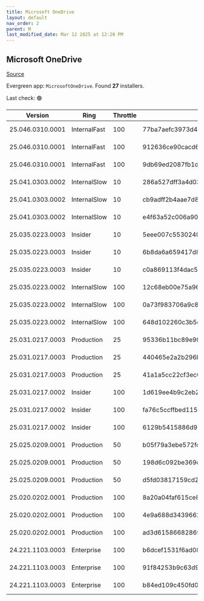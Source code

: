 ```yaml
---
title: Microsoft OneDrive
layout: default
nav_order: 2
parent: M
last_modified_date: Mar 12 2025 at 12:20 PM
---
```


## Microsoft OneDrive

[Source](https://onedrive.live.com/)

Evergreen app: `MicrosoftOneDrive`. Found **27** installers.

Last check: 🟢

| Version          | Ring         | Throttle | Sha256                                                           | Architecture | Type | URI                                                                                                                                                                  |
| ---------------- | ------------ | -------- | ---------------------------------------------------------------- | ------------ | ---- | -------------------------------------------------------------------------------------------------------------------------------------------------------------------- |
| 25.046.0310.0001 | InternalFast | 100      | 77ba7aefc3973d47791ec3d405c6149e596d9f5327966a32e64fd486786c6f18 | ARM64        | exe  | [https://oneclient.sfx.ms/Win/Installers/25.046.0310.0001/arm64/OneDriveSetup.exe](https://oneclient.sfx.ms/Win/Installers/25.046.0310.0001/arm64/OneDriveSetup.exe) |
| 25.046.0310.0001 | InternalFast | 100      | 912636ce90cacd6c5f3c0af69345e733737506904e66e48932bcaabcc9e2af17 | x64          | exe  | [https://oneclient.sfx.ms/Win/Installers/25.046.0310.0001/amd64/OneDriveSetup.exe](https://oneclient.sfx.ms/Win/Installers/25.046.0310.0001/amd64/OneDriveSetup.exe) |
| 25.046.0310.0001 | InternalFast | 100      | 9db69ed2087fb1dd3ad7b24c8752df05d1690680175e68bc20805ac540f2cebf | x86          | exe  | [https://oneclient.sfx.ms/Win/Installers/25.046.0310.0001/OneDriveSetup.exe](https://oneclient.sfx.ms/Win/Installers/25.046.0310.0001/OneDriveSetup.exe)             |
| 25.041.0303.0002 | InternalSlow | 10       | 286a527dff3a4d03983ae8f4e7126250b5bc98844e57ac7c60f450f0bbee1565 | ARM64        | exe  | [https://oneclient.sfx.ms/Win/Installers/25.041.0303.0002/arm64/OneDriveSetup.exe](https://oneclient.sfx.ms/Win/Installers/25.041.0303.0002/arm64/OneDriveSetup.exe) |
| 25.041.0303.0002 | InternalSlow | 10       | cb9adff2b4aae7d8331c303b26a568a3bd73e8544bea7dc1d4d18ee6acfd05ca | x64          | exe  | [https://oneclient.sfx.ms/Win/Installers/25.041.0303.0002/amd64/OneDriveSetup.exe](https://oneclient.sfx.ms/Win/Installers/25.041.0303.0002/amd64/OneDriveSetup.exe) |
| 25.041.0303.0002 | InternalSlow | 10       | e4f63a52c006a90217d29fc1e0a8cd7bcdd74c84c76b735234d65d81de9fa738 | x86          | exe  | [https://oneclient.sfx.ms/Win/Installers/25.041.0303.0002/OneDriveSetup.exe](https://oneclient.sfx.ms/Win/Installers/25.041.0303.0002/OneDriveSetup.exe)             |
| 25.035.0223.0003 | Insider      | 10       | 5eee007c5530240d842a1eb3d1508b1c09f1d8c2b7604d4945b6379d70c68c1d | ARM64        | exe  | [https://oneclient.sfx.ms/Win/Installers/25.035.0223.0003/arm64/OneDriveSetup.exe](https://oneclient.sfx.ms/Win/Installers/25.035.0223.0003/arm64/OneDriveSetup.exe) |
| 25.035.0223.0003 | Insider      | 10       | 6b8da6a659417d8ffa99924b17d56e16b6825d78fdd37ba8d2b227b00905d481 | x64          | exe  | [https://oneclient.sfx.ms/Win/Installers/25.035.0223.0003/amd64/OneDriveSetup.exe](https://oneclient.sfx.ms/Win/Installers/25.035.0223.0003/amd64/OneDriveSetup.exe) |
| 25.035.0223.0003 | Insider      | 10       | c0a869113f4dac59750c40609323620777cbc4208208ade3e224cd5918711d11 | x86          | exe  | [https://oneclient.sfx.ms/Win/Installers/25.035.0223.0003/OneDriveSetup.exe](https://oneclient.sfx.ms/Win/Installers/25.035.0223.0003/OneDriveSetup.exe)             |
| 25.035.0223.0002 | InternalSlow | 100      | 12c68eb00e75a96821156613e511b440f005b766c55becf2bd185f8754977c56 | ARM64        | exe  | [https://oneclient.sfx.ms/Win/Installers/25.035.0223.0002/arm64/OneDriveSetup.exe](https://oneclient.sfx.ms/Win/Installers/25.035.0223.0002/arm64/OneDriveSetup.exe) |
| 25.035.0223.0002 | InternalSlow | 100      | 0a73f983706a9c875dc704cabb343d2e8a67fd93c6ec766bb11d8c1d4bee33d1 | x64          | exe  | [https://oneclient.sfx.ms/Win/Installers/25.035.0223.0002/amd64/OneDriveSetup.exe](https://oneclient.sfx.ms/Win/Installers/25.035.0223.0002/amd64/OneDriveSetup.exe) |
| 25.035.0223.0002 | InternalSlow | 100      | 648d102260c3b5ced215636025ba2f0f16bba461ac6d3b8e66d2b9e206af2958 | x86          | exe  | [https://oneclient.sfx.ms/Win/Installers/25.035.0223.0002/OneDriveSetup.exe](https://oneclient.sfx.ms/Win/Installers/25.035.0223.0002/OneDriveSetup.exe)             |
| 25.031.0217.0003 | Production   | 25       | 95336b11bc89e9f2cbb6fd320b8df274a8c5ec357b2cd29dd55b445df9dc75f8 | ARM64        | exe  | [https://oneclient.sfx.ms/Win/Installers/25.031.0217.0003/arm64/OneDriveSetup.exe](https://oneclient.sfx.ms/Win/Installers/25.031.0217.0003/arm64/OneDriveSetup.exe) |
| 25.031.0217.0003 | Production   | 25       | 440465e2a2b296bfb48dd37f837372478433515ca368644fbbb0a238f434e4fb | x64          | exe  | [https://oneclient.sfx.ms/Win/Installers/25.031.0217.0003/amd64/OneDriveSetup.exe](https://oneclient.sfx.ms/Win/Installers/25.031.0217.0003/amd64/OneDriveSetup.exe) |
| 25.031.0217.0003 | Production   | 25       | 41a1a5cc22cf3ec0be6e78dc8b528e4027e5087b0f44b5716423ff1bc6b39f0c | x86          | exe  | [https://oneclient.sfx.ms/Win/Installers/25.031.0217.0003/OneDriveSetup.exe](https://oneclient.sfx.ms/Win/Installers/25.031.0217.0003/OneDriveSetup.exe)             |
| 25.031.0217.0002 | Insider      | 100      | 1d619ee4b9c2eb22cc11dbec7817633cc5be7a2e2dd11f57ef565a8383eab137 | ARM64        | exe  | [https://oneclient.sfx.ms/Win/Installers/25.031.0217.0002/arm64/OneDriveSetup.exe](https://oneclient.sfx.ms/Win/Installers/25.031.0217.0002/arm64/OneDriveSetup.exe) |
| 25.031.0217.0002 | Insider      | 100      | fa76c5ccffbed11594a2726f66346df237ae78cc7821ea69ada57afff3df6c9b | x64          | exe  | [https://oneclient.sfx.ms/Win/Installers/25.031.0217.0002/amd64/OneDriveSetup.exe](https://oneclient.sfx.ms/Win/Installers/25.031.0217.0002/amd64/OneDriveSetup.exe) |
| 25.031.0217.0002 | Insider      | 100      | 6129b5415886d9097d69fd54b48e3a69108b077b02eeb96234fc0556d5ca4a3a | x86          | exe  | [https://oneclient.sfx.ms/Win/Installers/25.031.0217.0002/OneDriveSetup.exe](https://oneclient.sfx.ms/Win/Installers/25.031.0217.0002/OneDriveSetup.exe)             |
| 25.025.0209.0001 | Production   | 50       | b05f79a3ebe572fc0587554909c4ec01beb5c383e451c78282a030c1e78226ae | ARM64        | exe  | [https://oneclient.sfx.ms/Win/Installers/25.025.0209.0001/arm64/OneDriveSetup.exe](https://oneclient.sfx.ms/Win/Installers/25.025.0209.0001/arm64/OneDriveSetup.exe) |
| 25.025.0209.0001 | Production   | 50       | 198d6c092be369c9e2694b76f2cf3120baeb073f2a18a43de75bd850ff5b5f84 | x64          | exe  | [https://oneclient.sfx.ms/Win/Installers/25.025.0209.0001/amd64/OneDriveSetup.exe](https://oneclient.sfx.ms/Win/Installers/25.025.0209.0001/amd64/OneDriveSetup.exe) |
| 25.025.0209.0001 | Production   | 50       | d5fd03817159cd27eeb813b7eea0658a37e82460ef99b2854f3402a638d404f5 | x86          | exe  | [https://oneclient.sfx.ms/Win/Installers/25.025.0209.0001/OneDriveSetup.exe](https://oneclient.sfx.ms/Win/Installers/25.025.0209.0001/OneDriveSetup.exe)             |
| 25.020.0202.0001 | Production   | 100      | 8a20a04faf615ce8c1f3a9055eba010eeadd267793f80f2e8a09438c1d5764ff | ARM64        | exe  | [https://oneclient.sfx.ms/Win/Installers/25.020.0202.0001/arm64/OneDriveSetup.exe](https://oneclient.sfx.ms/Win/Installers/25.020.0202.0001/arm64/OneDriveSetup.exe) |
| 25.020.0202.0001 | Production   | 100      | 4e9a688d34396622951053ef5965e3c02f6224d19ba6c1b76b529b155923961e | x64          | exe  | [https://oneclient.sfx.ms/Win/Installers/25.020.0202.0001/amd64/OneDriveSetup.exe](https://oneclient.sfx.ms/Win/Installers/25.020.0202.0001/amd64/OneDriveSetup.exe) |
| 25.020.0202.0001 | Production   | 100      | ad3d61586682869d5470bcc04f65f075bdcaf716ff3806dad3ff7c6f7d5db7f4 | x86          | exe  | [https://oneclient.sfx.ms/Win/Installers/25.020.0202.0001/OneDriveSetup.exe](https://oneclient.sfx.ms/Win/Installers/25.020.0202.0001/OneDriveSetup.exe)             |
| 24.221.1103.0003 | Enterprise   | 100      | b6dcef1531f6ad089deb9e0b9b376a74e4b1ca334d97e2a14939d97a1bd4ed0b | ARM64        | exe  | [https://oneclient.sfx.ms/Win/Installers/24.221.1103.0003/arm64/OneDriveSetup.exe](https://oneclient.sfx.ms/Win/Installers/24.221.1103.0003/arm64/OneDriveSetup.exe) |
| 24.221.1103.0003 | Enterprise   | 100      | 91f84253b9c63d996133f29326b16cf25eeeedeb87d84c9aa8d683e644944fb6 | x64          | exe  | [https://oneclient.sfx.ms/Win/Installers/24.221.1103.0003/amd64/OneDriveSetup.exe](https://oneclient.sfx.ms/Win/Installers/24.221.1103.0003/amd64/OneDriveSetup.exe) |
| 24.221.1103.0003 | Enterprise   | 100      | b84ed109c450fd07d2c378c042a8b373c876645629502237aac0d270747de8f5 | x86          | exe  | [https://oneclient.sfx.ms/Win/Installers/24.221.1103.0003/OneDriveSetup.exe](https://oneclient.sfx.ms/Win/Installers/24.221.1103.0003/OneDriveSetup.exe)             |
